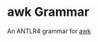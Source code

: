 # awk Grammar

An ANTLR4 grammar for [awk](https://pubs.opengroup.org/onlinepubs/9699919799/utilities/awk.html)

